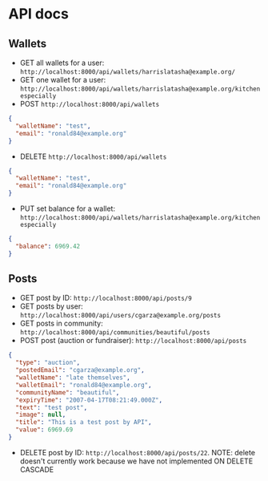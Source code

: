 # API docs

## Wallets

- GET all wallets for a user: `http://localhost:8000/api/wallets/harrislatasha@example.org/`
- GET one wallet for a user: `http://localhost:8000/api/wallets/harrislatasha@example.org/kitchen especially`
- POST `http://localhost:8000/api/wallets`

```json
{
  "walletName": "test",
  "email": "ronald84@example.org"
}
```

- DELETE `http://localhost:8000/api/wallets`

```json
{
  "walletName": "test",
  "email": "ronald84@example.org"
}
```

- PUT set balance for a wallet: `http://localhost:8000/api/wallets/harrislatasha@example.org/kitchen especially`

```json
{
  "balance": 6969.42
}
```

## Posts

- GET post by ID: `http://localhost:8000/api/posts/9`
- GET posts by user: `http://localhost:8000/api/users/cgarza@example.org/posts`
- GET posts in community: `http://localhost:8000/api/communities/beautiful/posts`
- POST post (auction or fundraiser): `http://localhost:8000/api/posts`

```json
{
  "type": "auction",
  "postedEmail": "cgarza@example.org",
  "walletName": "late themselves",
  "walletEmail": "ronald84@example.org",
  "communityName": "beautiful",
  "expiryTime": "2007-04-17T08:21:49.000Z",
  "text": "test post",
  "image": null,
  "title": "This is a test post by API",
  "value": 6969.69
}
```

- DELETE post by ID: `http://localhost:8000/api/posts/22`. NOTE: delete doesn't currently work because we have not implemented ON DELETE CASCADE
